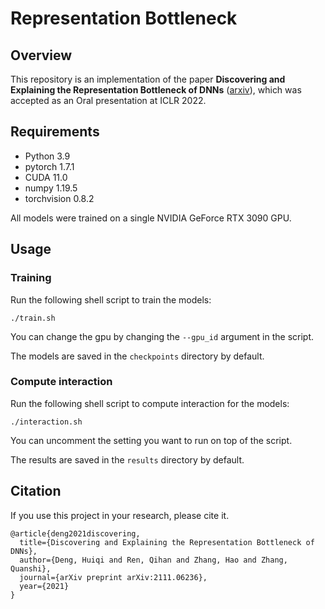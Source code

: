 # Representation Bottleneck

## Overview

This repository is an implementation of the paper **Discovering and Explaining the Representation Bottleneck of DNNs** ([arxiv](https://arxiv.org/abs/2111.06236)), which was accepted as an Oral presentation at ICLR 2022.



## Requirements

- Python 3.9
- pytorch 1.7.1
- CUDA 11.0
- numpy 1.19.5
- torchvision 0.8.2

All models were trained on a single NVIDIA GeForce RTX 3090 GPU.



## Usage

### Training

Run the following shell script to train the models:

```shell
./train.sh
```

You can change the gpu by changing the `--gpu_id` argument in the script.

The models are saved in the `checkpoints` directory by default.

### Compute interaction

Run the following shell script to compute interaction for the models:

```
./interaction.sh
```

You can uncomment the setting you want to run on top of the script.

The results are saved in the `results` directory by default.



## Citation

If you use this project in your research, please cite it.

```
@article{deng2021discovering,
  title={Discovering and Explaining the Representation Bottleneck of DNNs},
  author={Deng, Huiqi and Ren, Qihan and Zhang, Hao and Zhang, Quanshi},
  journal={arXiv preprint arXiv:2111.06236},
  year={2021}
}
```

